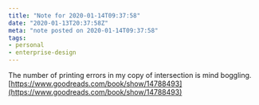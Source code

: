 ```yaml
---
title: "Note for 2020-01-14T09:37:58"
date: "2020-01-13T20:37:58Z"
meta: "note posted on 2020-01-14T09:37:58"
tags:
- personal
- enterprise-design
---
```

The number of printing errors in my copy of intersection is mind boggling.
[https://www.goodreads.com/book/show/14788493](https://www.goodreads.com/book/show/14788493)
